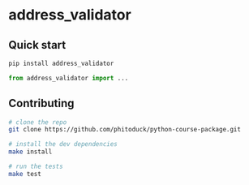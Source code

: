 # address_validator

## Quick start

```bash
pip install address_validator
```

```python
from address_validator import ...
```

## Contributing

```bash
# clone the repo
git clone https://github.com/phitoduck/python-course-package.git

# install the dev dependencies
make install

# run the tests
make test
```

